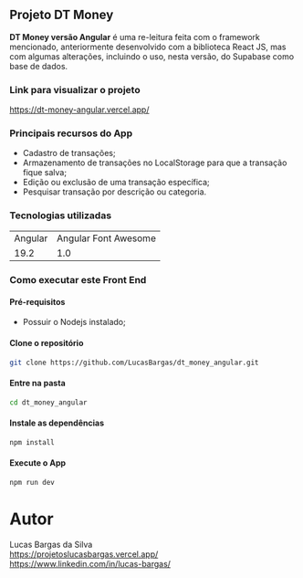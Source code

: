 ## Projeto DT Money
**DT Money versão Angular** é uma re-leitura feita com o framework mencionado, anteriormente desenvolvido com a biblioteca React JS, mas com algumas alterações, incluindo o uso, nesta versão, do Supabase como base de dados.

### Link para visualizar o projeto
<https://dt-money-angular.vercel.app/>

### Principais recursos do App
* Cadastro de transações;
* Armazenamento de transações no LocalStorage para que a transação fique salva;
* Edição ou exclusão de uma transação específica;
* Pesquisar transação por descrição ou categoria.

### Tecnologias utilizadas
<table>
  <tr>
    <td>Angular</td>
    <td>Angular Font Awesome</td>
  </tr>
  <tr>
    <td>19.2</td>
    <td>1.0</td>
  <tr>
</table>

### Como executar este Front End

#### Pré-requisitos
* Possuir o Nodejs instalado;

#### Clone o repositório
```bash
git clone https://github.com/LucasBargas/dt_money_angular.git
```
#### Entre na pasta
```bash
cd dt_money_angular
```
#### Instale as dependências
```bash
npm install
```
#### Execute o App
```bash
npm run dev
```

# Autor
Lucas Bargas da Silva
</br>
<https://projetoslucasbargas.vercel.app/>
</br>
<https://www.linkedin.com/in/lucas-bargas/>
